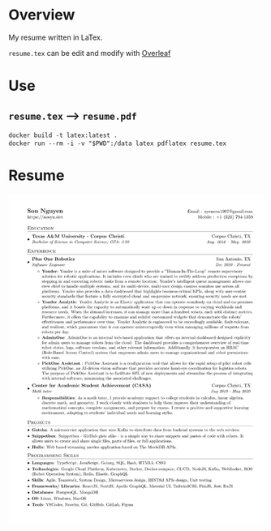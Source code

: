 # Overview

My resume written in LaTex.

`resume.tex` can be edit and modify with [Overleaf](https://www.overleaf.com/)

# Use

## `resume.tex` --> `resume.pdf`

```
docker build -t latex:latest .
docker run --rm -i -v "$PWD":/data latex pdflatex resume.tex
```

# Resume

![resume](resume.png)
